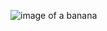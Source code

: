 ![image of a banana](https://images.unsplash.com/photo-1481349518771-20055b2a7b24?ixlib=rb-1.2.1&ixid=MnwxMjA3fDB8MHxwaG90by1wYWdlfHx8fGVufDB8fHx8&auto=format&fit=crop&w=3418&q=80)
